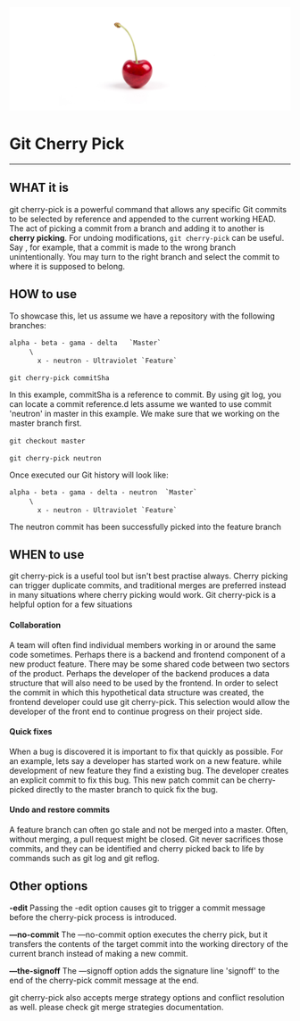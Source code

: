 ![cherry](cherrypck.jpg)

# Git Cherry Pick
------------


## WHAT it is

git cherry-pick is a powerful command that allows any specific Git commits to be selected by reference and appended to the current working HEAD. The act of picking a commit from a branch and adding it to another is **cherry picking**. For undoing modifications, `git cherry-pick` can be useful. Say , for example, that a commit is made to the wrong branch unintentionally. You may turn to the right branch and select the commit to where it is supposed to belong. 


## HOW to use
To showcase this, let us assume we have a repository with the following branches:

    alpha - beta - gama - delta   `Master`
         \
           x - neutron - Ultraviolet `Feature`


`git cherry-pick commitSha`

In this example, commitSha is a reference to commit. By using git log, you can locate a commit reference.d lets assume we wanted to use commit 'neutron' in master in this example. We make sure that we working on the master branch first.

`git checkout master`

`git cherry-pick neutron`

Once executed our Git history will look like:

    alpha - beta - gama - delta - neutron  `Master`
         \
           x - neutron - Ultraviolet `Feature`
		   
The neutron commit has been successfully picked into the feature branch



## WHEN to use

git cherry-pick is a useful tool but isn't best practise always. Cherry picking can trigger duplicate commits, and traditional merges are preferred instead in many situations where cherry picking would work. Git cherry-pick is a helpful option for a few situations 

#### Collaboration
A team will often find individual members working in or around the same code sometimes. Perhaps there is a backend and frontend component of a new product feature. There may be some shared code between two sectors of the product. Perhaps the developer of the backend produces a data structure that will also need to be used by the frontend. In order to select the commit in which this hypothetical data structure was created, the frontend developer could use git cherry-pick. This selection would allow the developer of the front end to continue progress on their project side.

####  Quick fixes
When a bug is discovered it is important to fix that quickly as possible. For an example, lets say a developer has started work on a new feature. while development of new feature they find a existing bug. The developer creates an explicit commit to fix this bug. This new patch commit can be cherry-picked directly to the master branch to quick fix the bug.

####  Undo and restore commits
A feature branch can often go stale and not be merged into a master. Often, without merging, a pull request might be closed. Git never sacrifices those commits, and they can be identified and cherry picked back to life by commands such as git log and git reflog.





## Other options


**-edit**
Passing the -edit option causes git to trigger a commit message before the cherry-pick process is introduced.

**—no-commit**
The —no-commit option executes the cherry pick, but it transfers the contents of the target commit into the working directory of the current branch instead of making a new commit.

**—the-signoff**
The —signoff option adds the signature line 'signoff' to the end of the cherry-pick commit message at the end.

 git cherry-pick also accepts merge strategy options and conflict resolution as well. please check git merge strategies documentation.
